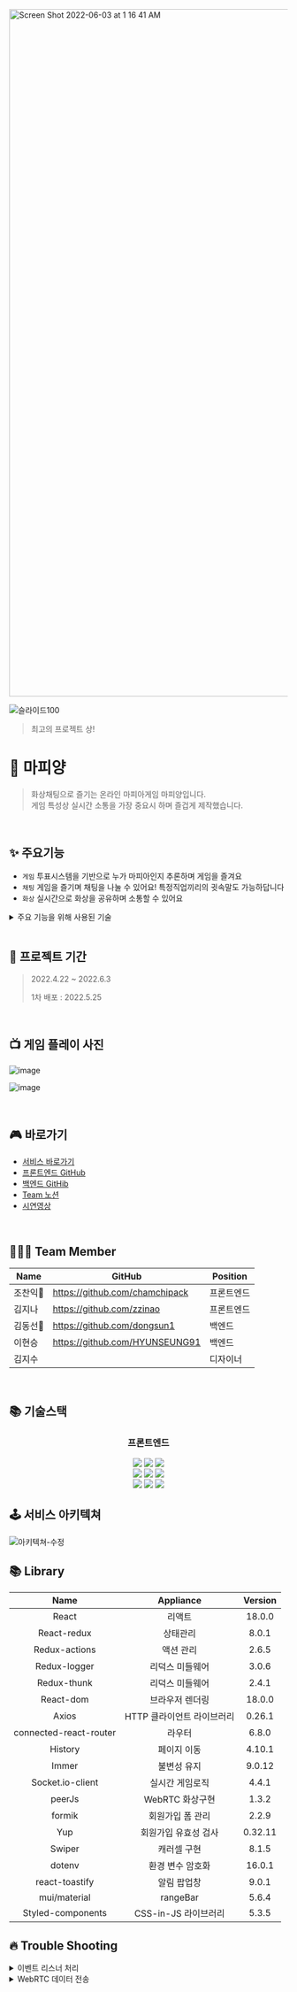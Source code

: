 
<img width="1243" alt="Screen Shot 2022-06-03 at 1 16 41 AM" src="https://user-images.githubusercontent.com/77870077/171676649-86f7ee65-e086-4b74-bfd8-a39a73cb33f0.png">

![슬라이드100](https://user-images.githubusercontent.com/77870077/173059183-a3b0ab50-43e1-41c7-afa6-3fe98c67b876.png)
> 최고의 프로젝트 상!

# 🐑 마피양
> 화상채팅으로 즐기는 온라인 마피아게임 마피양입니다.
> </br>
> 게임 특성상 실시간 소통을 가장 중요시 하며 즐겁게 제작했습니다.
<br/>

## ✨ 주요기능
- `게임` 투표시스템을 기반으로 누가 마피아인지 추론하며 게임을 즐겨요
- `채팅` 게임을 즐기며 채팅을 나눌 수 있어요! 특정직업끼리의 귓속말도 가능하답니다
- `화상` 실시간으로 화상을 공유하며 소통할 수 있어요

<details markdown="1">
<summary>주요 기능을 위해 사용된 기술</summary>

• Socket.io
- 백엔드와 프론트 환경이 node.js, 자바스크립트 기반인 점을 들어 스프링환경에서 사용하는 sockJS가 아닌 socket.io로 개발 진행하였음
- 기존의 단방향 통신인 HTTP 에도 폴링, 롱폴링 등의 방법이 있지만 서버와 클라이언트가 데이터를 교환하는 횟수가 늘어나면 가해지는 부하가 커지는점과, 지원되지 않는 브라우저가 존재한다는 점을 꼽아 웹소켓 라이브러리를 사용하여 단점을 상쇄하려고 하였음.

• WebRTC
- 실시간 화상 커뮤니케이션을 위해 브라우저 간 직접 통신하는 WebRTC를 사용하였으며, 처음에는 서버를 구축하고자 하였으나 3주 안에 완성을 하는 것을 목표로 하였기 때문에 IP와 포트번호를 대체한 peerId를 제공하는 peerJS 라이브러리를 도입
- 게임룸에 입장한 유저정보를 비디오와 함께 보여주기 위해 비디오를 포함한 추가 데이터  실시간 송수신
- RTC의 Signaling sever는 Socket 통신으로 동시성 제어

• CI/CD
- 게임 특성상 많은 변수가 생겼고 에러를 수정하고 수동 배포에 하는 시간이 점점 늘어나면서 github actions를 이용한 자동 배포를 도입했습니다. 커밋과 동시에 자동으로 s3 버킷에 빌드 된 파일이 올라가도록 하였으며 이는 배포 후에도 유저들의 피드백에 즉각적으로 처리에 매우 빠르고 효율적이었습니다.

</details>

<br />

## 📅 프로젝트 기간

> 2022.4.22 ~ 2022.6.3
> 
> 1차 배포 : 2022.5.25

<br />

## 📺 게임 플레이 사진
![image](https://user-images.githubusercontent.com/90598408/171531440-0d43a251-fa5d-46f9-86fa-21e7f5d112c4.png)

![image](https://user-images.githubusercontent.com/90598408/171531478-e12f9c45-a9df-45d5-87ba-e8eb30250018.png)


<br />


## 🎮 바로가기
- [서비스 바로가기](https://mafiyang.com)
- [프론트엔드 GitHub](https://github.com/Mafiagame-project/ReactFE)
- [백엔드 GitHib](https://github.com/dongsun1/last_project)
- [Team 노션](https://www.notion.so/TEAM-MAFIYANG-cb55eb1a08314f25bb1adef0231e9a7a)
- [시연영상](https://youtu.be/S_LhvYQpPkU)

<br />

## 🧑🏻‍💻 Team Member

| Name     | GitHub                             | Position  |
| -------- | ---------------------------------- | --------- |
| 조찬익🔰   | https://github.com/chamchipack    | 프론트엔드 |
| 김지나   | https://github.com/zzinao     | 프론트엔드 |
| 김동선🔰   | https://github.com/dongsun1        | 백엔드     |
| 이현승   | https://github.com/HYUNSEUNG91| 백엔드     |
| 김지수  |       | 디자이너    |


<br />

## 📚 기술스택
<div align=center><h3>프론트엔드</h1>
  <img src="https://img.shields.io/badge/javascript-F7DF1E?style=for-the-badge&logo=javascript&logoColor=black"> 
  <img src="https://img.shields.io/badge/React-60d3f3?style=for-the-badge&logo=react&logoColor=black">
  <img src="https://img.shields.io/badge/Redux-7247b5?style=for-the-badge&logo=redux&logoColor=white"> 
  <br>
  <img src="https://img.shields.io/badge/styled-c260af?style=for-the-badge&logo=styledcomponents&logoColor=black">
  <img src="https://img.shields.io/badge/webrtc-333333?style=for-the-badge&logo=webrtc&logoColor=white">
  <img src="https://img.shields.io/badge/socket.io-000000?style=for-the-badge&logo=socket.io&logoColor=white">
  <br>
  <img src="https://img.shields.io/badge/cloud front-202c3c?style=for-the-badge&logo=amazonaws&logoColor=white">
  <img src="https://img.shields.io/badge/Amazon s3-569A31?style=for-the-badge&logo=Amazon S3s3&logoColor=white">
   <img src="https://img.shields.io/badge/github actions-2088FF?style=for-the-badge&logo=github actions&logoColor=white">
</div>

<div align=center> 
</div>


## 🕹 서비스 아키텍쳐
![아키텍쳐-수정](https://user-images.githubusercontent.com/77870077/171595223-8f1fb60b-bc49-41f6-80a4-bcb9c03df631.jpg)


## 📚 Library
|Name|Appliance|Version|
|:---:|:---:|:---:|
|React|리액트|18.0.0|
|React-redux|상태관리|8.0.1|
|Redux-actions|액션 관리|2.6.5|
|Redux-logger|리덕스 미들웨어|3.0.6|
|Redux-thunk|리덕스 미들웨어|2.4.1|
|React-dom|브라우저 렌더링|18.0.0|
|Axios|HTTP 클라이언트 라이브러리|0.26.1|
|connected-react-router|라우터|6.8.0|
|History|페이지 이동|4.10.1|
|Immer|불변성 유지|9.0.12|
|Socket.io-client|실시간 게임로직|4.4.1|
|peerJs|WebRTC 화상구현|1.3.2|
|formik|회원가입 폼 관리|2.2.9|
|Yup|회원가입 유효성 검사|0.32.11|
|Swiper|캐러셀 구현|8.1.5|
|dotenv|환경 변수 암호화|16.0.1|
|react-toastify|알림 팝업창|9.0.1|
|mui/material|rangeBar|5.6.4|
|Styled-components|CSS-in-JS 라이브러리|5.3.5|


## 🔥  Trouble Shooting

<details markdown="1">
<summary>이벤트 리스너 처리</summary>

• 문제상황
- 투표 등 이벤트 발생 시 서버와 클라이언트 간 중복 통신 발생
- 응답받는 데이터의 수가 무한으로 늘어나는 이슈 발견
- 게임 방 생성시 A라는 사람이 게임룸을 만들 때 마다, 점차 A의 수가 늘어나는 현상 발생

• 해결방안
- 소켓의 이벤트리스닝이 중복으로 발생 : 중복 발생 억제
- 소켓 받는 부분을 한 곳으로 모아 리덕스로 관리
- 필요없어진 소켓을 off 처리

</details>

<details markdown="2">
<summary>WebRTC 데이터 전송</summary>
• 문제상황
- 게임룸에 입장한 유저의 비디오는 Peer로, 닉네임은 Socket으로 각각 통신이 되어 화면에 동시에 같이 띄울 시 유저들의 닉네임이 꼬이는 문제 발생
- 응답받는 데이터의 수가 무한으로 늘어나는 이슈 발견
- 게임 방 생성시 A라는 사람이 게임룸을 만들 때 마다, 점차 A의 수가 늘어나는 현상 발생

• 문제점 파악
- Peer와 Socket의 데이터 받아오는 속도가 서로 다르기 때문에 데이터 송수신 방식을 통일
  
  • 해결방안
- WebRTC가 비디오외의 다른 데이터도 주고받을 수 있다는 점을 활용
- Peer가 게임룸에 입장 시 peerId + 유저 닉네임을 송수신 후 비디오 스트림과 함께
닉네임 데이터를 받아 화면에 출력할 수 있도록 수정

</details>


<br />







